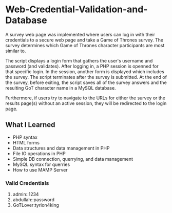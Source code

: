 # Web-Credential-Validation-and-Database
A survey web page was implemented where users can log in with their credentials to a secure web page and take a Game of Thrones survey. The survey determines which Game of Thrones character participants are most similar to.

The script displays a login form that gathers the user's username and password (and validates). After logging in, a PHP session is openned for that specific login. In the session, another form is displayed which includes the survey. The script terminates after the survey is submitted. At the end of the survey, before exiting, the script saves all of the survey answers and the resulting GoT character name in a MySQL database.

Furthermore, if users try to navigate to the URLs for either the survey or the results page(s) without an active session, they will be redirected to the login page.

## What I Learned
* PHP syntax
* HTML forms
* Data structures and data management in PHP
* File IO operations in PHP
* Simple DB connection, querrying, and data management
* MySQL syntax for querries
* How to use MAMP Server

### Valid Credentials
1. admin::1234
2. abdullah::password
3. GoTLover:tyrion4king
